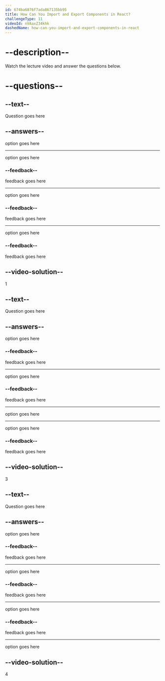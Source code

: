 ```yaml
---
id: 674ba6876f7ada867135bb95
title: How Can You Import and Export Components in React?
challengeType: 11
videoId: nVAaxZ34khk
dashedName: how-can-you-import-and-export-components-in-react
---
```


# --description--

Watch the lecture video and answer the questions below.

# --questions--

## --text--

Question goes here

## --answers--

option goes here

---

option goes here

### --feedback--

feedback goes here

---

option goes here

### --feedback--

feedback goes here

---

option goes here

### --feedback--

feedback goes here

## --video-solution--

1

## --text--

Question goes here

## --answers--

option goes here

### --feedback--

feedback goes here

---

option goes here

### --feedback--

feedback goes here

---

option goes here

---

option goes here

### --feedback--

feedback goes here

## --video-solution--

3

## --text--

Question goes here

## --answers--

option goes here

### --feedback--

feedback goes here

---

option goes here

### --feedback--

feedback goes here

---

option goes here

### --feedback--

feedback goes here

---

option goes here

## --video-solution--

4
